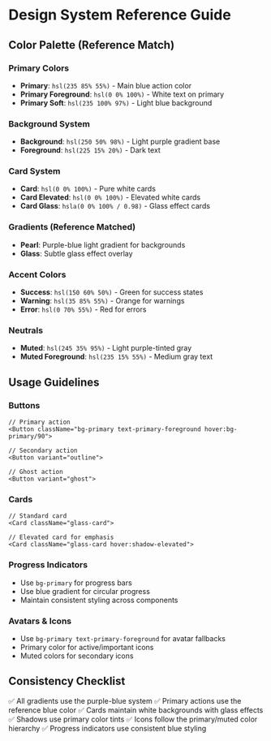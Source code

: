 # Design System Reference Guide

## Color Palette (Reference Match)

### Primary Colors
- **Primary**: `hsl(235 85% 55%)` - Main blue action color
- **Primary Foreground**: `hsl(0 0% 100%)` - White text on primary
- **Primary Soft**: `hsl(235 100% 97%)` - Light blue background

### Background System
- **Background**: `hsl(250 50% 98%)` - Light purple gradient base
- **Foreground**: `hsl(225 15% 20%)` - Dark text

### Card System
- **Card**: `hsl(0 0% 100%)` - Pure white cards
- **Card Elevated**: `hsl(0 0% 100%)` - Elevated white cards
- **Card Glass**: `hsla(0 0% 100% / 0.98)` - Glass effect cards

### Gradients (Reference Matched)
- **Pearl**: Purple-blue light gradient for backgrounds
- **Glass**: Subtle glass effect overlay

### Accent Colors
- **Success**: `hsl(150 60% 50%)` - Green for success states
- **Warning**: `hsl(35 85% 55%)` - Orange for warnings
- **Error**: `hsl(0 70% 55%)` - Red for errors

### Neutrals
- **Muted**: `hsl(245 35% 95%)` - Light purple-tinted gray
- **Muted Foreground**: `hsl(235 15% 55%)` - Medium gray text

## Usage Guidelines

### Buttons
```tsx
// Primary action
<Button className="bg-primary text-primary-foreground hover:bg-primary/90">

// Secondary action  
<Button variant="outline">

// Ghost action
<Button variant="ghost">
```

### Cards
```tsx
// Standard card
<Card className="glass-card">

// Elevated card for emphasis
<Card className="glass-card hover:shadow-elevated">
```

### Progress Indicators
- Use `bg-primary` for progress bars
- Use blue gradient for circular progress
- Maintain consistent styling across components

### Avatars & Icons
- Use `bg-primary text-primary-foreground` for avatar fallbacks
- Primary color for active/important icons
- Muted colors for secondary icons

## Consistency Checklist

✅ All gradients use the purple-blue system
✅ Primary actions use the reference blue color
✅ Cards maintain white backgrounds with glass effects
✅ Shadows use primary color tints
✅ Icons follow the primary/muted color hierarchy
✅ Progress indicators use consistent blue styling